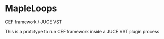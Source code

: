 # MapleLoops
CEF framework / JUCE VST

This is a prototype to run CEF framework inside a JUCE VST plugin process
